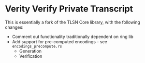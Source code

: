 # Verity Verify Private Transcript

This is essentially a fork of the TLSN Core library, with the following changes:

- Comment out functionality traditionally dependent on ring lib
- Add support for pre-computed encodings - see `encodings_precompute.rs`
  - Generation
  - Verification
